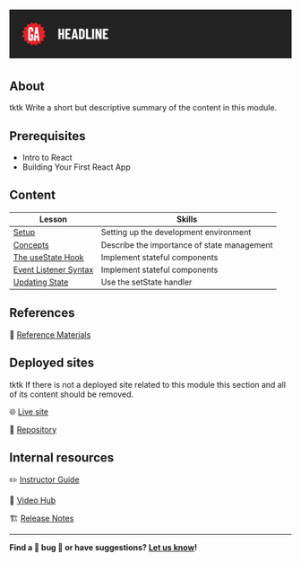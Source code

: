 # ![React State Management](./assets/tktk-hero.png)

## About

tktk Write a short but descriptive summary of the content in this module.

## Prerequisites

- Intro to React
- Building Your First React App

## Content

| Lesson | Skills |
| ------ | ------ |
| [Setup](./setup/README.md)                               | Setting up the development environment |
| [Concepts](./concepts/README.md)                               | Describe the importance of state management |
| [The useState Hook](./the-use-state-hook/README.md) | Implement stateful components                    |
| [Event Listener Syntax](./event-listener-syntax/README.md) | Implement stateful components
| [Updating State](./updating-state/README.md) | Use the setState handler                    |


## References

📖 [Reference Materials](./references/README.md)

## Deployed sites

tktk If there is not a deployed site related to this module this section and all of its content should be removed.

🌐 [Live site](#tktk-deployed-app-url)

🐙 [Repository](#tktk-repository-for-deployed-app)

## Internal resources

✏️ [Instructor Guide](./internal-resources/instructor-guide.md)

🎥 [Video Hub](./internal-resources/video-hub.md)

🏗️ [Release Notes](./internal-resources/release-notes.md)

---

**Find a 👾 bug 👾 or have suggestions? [Let us know](https://git.generalassemb.ly/modular-curriculum-all-courses/universal-resources-internal/blob/main/module-feedback.md)!**
